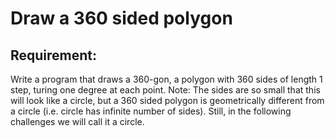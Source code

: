 # Draw a 360 sided polygon

## Requirement:

Write a program that draws a 360-gon, a polygon with 360 sides of length 1 step, turing one degree at each point. Note: The sides are so small that this will look like a circle, but a 360 sided polygon is geometrically different from a circle (i.e. circle has infinite number of sides). Still, in the following challenges we will call it a circle.